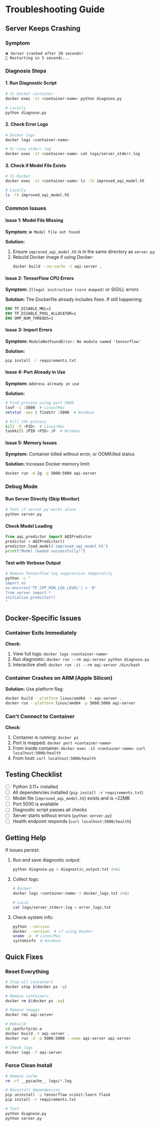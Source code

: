 # Troubleshooting Guide

## Server Keeps Crashing

### Symptom
```
❌ Server crashed after 30 seconds!
🔄 Restarting in 5 seconds...
```

### Diagnosis Steps

#### 1. Run Diagnostic Script
```bash
# In Docker container
docker exec -it <container-name> python diagnose.py

# Locally
python diagnose.py
```

#### 2. Check Error Logs
```bash
# Docker logs
docker logs <container-name>

# Or view stderr log
docker exec -it <container-name> cat logs/server_stderr.log
```

#### 3. Check if Model File Exists
```bash
# In Docker
docker exec -it <container-name> ls -lh improved_aqi_model.h5

# Locally
ls -lh improved_aqi_model.h5
```

### Common Issues

#### Issue 1: Model File Missing
**Symptom:** `❌ Model file not found`

**Solution:**
1. Ensure `improved_aqi_model.h5` is in the same directory as `server.py`
2. Rebuild Docker image if using Docker:
   ```bash
   docker build --no-cache -t aqi-server .
   ```

#### Issue 2: TensorFlow CPU Errors
**Symptom:** `Illegal instruction (core dumped)` or SIGILL errors

**Solution:**
The Dockerfile already includes fixes. If still happening:
```dockerfile
ENV TF_DISABLE_MKL=1
ENV TF_DISABLE_POOL_ALLOCATOR=1
ENV OMP_NUM_THREADS=1
```

#### Issue 3: Import Errors
**Symptom:** `ModuleNotFoundError: No module named 'tensorflow'`

**Solution:**
```bash
pip install -r requirements.txt
```

#### Issue 4: Port Already in Use
**Symptom:** `Address already in use`

**Solution:**
```bash
# Find process using port 5000
lsof -i :5000  # Linux/Mac
netstat -ano | findstr :5000  # Windows

# Kill the process
kill -9 <PID>  # Linux/Mac
taskkill /PID <PID> /F  # Windows
```

#### Issue 5: Memory Issues
**Symptom:** Container killed without error, or OOMKilled status

**Solution:**
Increase Docker memory limit:
```bash
docker run -m 2g -p 5000:5000 aqi-server
```

### Debug Mode

#### Run Server Directly (Skip Monitor)
```bash
# Test if server.py works alone
python server.py
```

#### Check Model Loading
```python
from aqi_predictor import AQIPredictor
predictor = AQIPredictor()
predictor.load_model('improved_aqi_model.h5')
print("Model loaded successfully!")
```

#### Test with Verbose Output
```bash
# Remove TensorFlow log suppression temporarily
python -c "
import os
os.environ['TF_CPP_MIN_LOG_LEVEL'] = '0'
from server import *
initialize_predictor()
"
```

## Docker-Specific Issues

### Container Exits Immediately

**Check:**
1. View full logs: `docker logs <container-name>`
2. Run diagnostic: `docker run --rm aqi-server python diagnose.py`
3. Interactive shell: `docker run -it --rm aqi-server /bin/bash`

### Container Crashes on ARM (Apple Silicon)

**Solution:**
Use platform flag:
```bash
docker build --platform linux/amd64 -t aqi-server .
docker run --platform linux/amd64 -p 5000:5000 aqi-server
```

### Can't Connect to Container

**Check:**
1. Container is running: `docker ps`
2. Port is mapped: `docker port <container-name>`
3. From inside container: `docker exec -it <container-name> curl localhost:5000/health`
4. From host: `curl localhost:5000/health`

## Testing Checklist

- [ ] Python 3.11+ installed
- [ ] All dependencies installed (`pip install -r requirements.txt`)
- [ ] Model file (`improved_aqi_model.h5`) exists and is ~22MB
- [ ] Port 5000 is available
- [ ] Diagnostic script passes all checks
- [ ] Server starts without errors (`python server.py`)
- [ ] Health endpoint responds (`curl localhost:5000/health`)

## Getting Help

If issues persist:

1. Run and save diagnostic output:
   ```bash
   python diagnose.py > diagnostic_output.txt 2>&1
   ```

2. Collect logs:
   ```bash
   # Docker
   docker logs <container-name> > docker_logs.txt 2>&1
   
   # Local
   cat logs/server_stderr.log > error_logs.txt
   ```

3. Check system info:
   ```bash
   python --version
   docker --version  # if using Docker
   uname -a  # Linux/Mac
   systeminfo  # Windows
   ```

## Quick Fixes

### Reset Everything
```bash
# Stop all containers
docker stop $(docker ps -q)

# Remove containers
docker rm $(docker ps -aq)

# Remove images
docker rmi aqi-server

# Rebuild
cd /path/to/ai-a
docker build -t aqi-server .
docker run -d -p 5000:5000 --name aqi-server aqi-server

# Check logs
docker logs -f aqi-server
```

### Force Clean Install
```bash
# Remove cache
rm -rf __pycache__ logs/*.log

# Reinstall dependencies
pip uninstall -y tensorflow scikit-learn flask
pip install -r requirements.txt

# Test
python diagnose.py
python server.py
```

